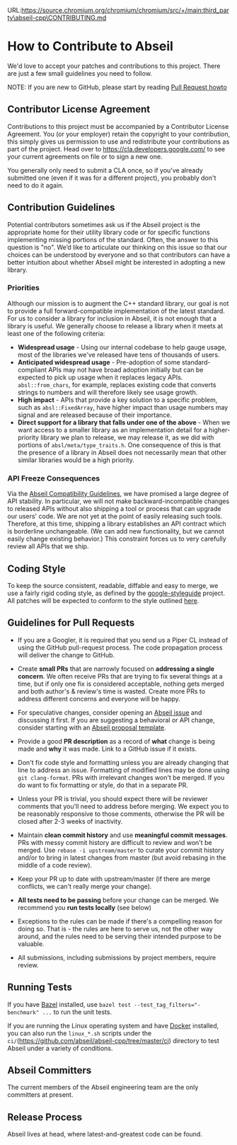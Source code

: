 URL:https://source.chromium.org/chromium/chromium/src/+/main:third_party\abseil-cpp\CONTRIBUTING.md
# How to Contribute to Abseil

We'd love to accept your patches and contributions to this project. There are
just a few small guidelines you need to follow.

NOTE: If you are new to GitHub, please start by reading [Pull Request
howto](https://help.github.com/articles/about-pull-requests/)

## Contributor License Agreement

Contributions to this project must be accompanied by a Contributor License
Agreement. You (or your employer) retain the copyright to your contribution,
this simply gives us permission to use and redistribute your contributions as
part of the project. Head over to <https://cla.developers.google.com/> to see
your current agreements on file or to sign a new one.

You generally only need to submit a CLA once, so if you've already submitted one
(even if it was for a different project), you probably don't need to do it
again.

## Contribution Guidelines

Potential contributors sometimes ask us if the Abseil project is the appropriate
home for their utility library code or for specific functions implementing
missing portions of the standard. Often, the answer to this question is "no".
We’d like to articulate our thinking on this issue so that our choices can be
understood by everyone and so that contributors can have a better intuition
about whether Abseil might be interested in adopting a new library.

### Priorities

Although our mission is to augment the C++ standard library, our goal is not to
provide a full forward-compatible implementation of the latest standard. For us
to consider a library for inclusion in Abseil, it is not enough that a library
is useful. We generally choose to release a library when it meets at least one
of the following criteria:

*   **Widespread usage** - Using our internal codebase to help gauge usage, most
    of the libraries we've released have tens of thousands of users.
*   **Anticipated widespread usage** - Pre-adoption of some standard-compliant
    APIs may not have broad adoption initially but can be expected to pick up
    usage when it replaces legacy APIs. `absl::from_chars`, for example,
    replaces existing code that converts strings to numbers and will therefore
    likely see usage growth.
*   **High impact** - APIs that provide a key solution to a specific problem,
    such as `absl::FixedArray`, have higher impact than usage numbers may signal
    and are released because of their importance.
*   **Direct support for a library that falls under one of the above** - When we
    want access to a smaller library as an implementation detail for a
    higher-priority library we plan to release, we may release it, as we did
    with portions of `absl/meta/type_traits.h`. One consequence of this is that
    the presence of a library in Abseil does not necessarily mean that other
    similar libraries would be a high priority.

### API Freeze Consequences

Via the
[Abseil Compatibility Guidelines](https://abseil.io/about/compatibility), we
have promised a large degree of API stability. In particular, we will not make
backward-incompatible changes to released APIs without also shipping a tool or
process that can upgrade our users' code. We are not yet at the point of easily
releasing such tools. Therefore, at this time, shipping a library establishes an
API contract which is borderline unchangeable. (We can add new functionality,
but we cannot easily change existing behavior.) This constraint forces us to
very carefully review all APIs that we ship.


## Coding Style

To keep the source consistent, readable, diffable and easy to merge, we use a
fairly rigid coding style, as defined by the
[google-styleguide](https://github.com/google/styleguide) project. All patches
will be expected to conform to the style outlined
[here](https://google.github.io/styleguide/cppguide.html).

## Guidelines for Pull Requests

*   If you are a Googler, it is required that you send us a Piper CL instead of
    using the GitHub pull-request process. The code propagation process will
    deliver the change to GitHub.

*   Create **small PRs** that are narrowly focused on **addressing a single
    concern**. We often receive PRs that are trying to fix several things at a
    time, but if only one fix is considered acceptable, nothing gets merged and
    both author's & review's time is wasted. Create more PRs to address
    different concerns and everyone will be happy.

*   For speculative changes, consider opening an [Abseil
    issue](https://github.com/abseil/abseil-cpp/issues) and discussing it first.
    If you are suggesting a behavioral or API change, consider starting with an
    [Abseil proposal template](ABSEIL_ISSUE_TEMPLATE.md).

*   Provide a good **PR description** as a record of **what** change is being
    made and **why** it was made. Link to a GitHub issue if it exists.

*   Don't fix code style and formatting unless you are already changing that
    line to address an issue. Formatting of modified lines may be done using
   `git clang-format`. PRs with irrelevant changes won't be merged. If
    you do want to fix formatting or style, do that in a separate PR.

*   Unless your PR is trivial, you should expect there will be reviewer comments
    that you'll need to address before merging. We expect you to be reasonably
    responsive to those comments, otherwise the PR will be closed after 2-3
    weeks of inactivity.

*   Maintain **clean commit history** and use **meaningful commit messages**.
    PRs with messy commit history are difficult to review and won't be merged.
    Use `rebase -i upstream/master` to curate your commit history and/or to
    bring in latest changes from master (but avoid rebasing in the middle of a
    code review).

*   Keep your PR up to date with upstream/master (if there are merge conflicts,
    we can't really merge your change).

*   **All tests need to be passing** before your change can be merged. We
    recommend you **run tests locally** (see below)

*   Exceptions to the rules can be made if there's a compelling reason for doing
    so. That is - the rules are here to serve us, not the other way around, and
    the rules need to be serving their intended purpose to be valuable.

*   All submissions, including submissions by project members, require review.

## Running Tests

If you have [Bazel](https://bazel.build/) installed, use `bazel test
--test_tag_filters="-benchmark" ...` to run the unit tests.

If you are running the Linux operating system and have
[Docker](https://www.docker.com/) installed, you can also run the `linux_*.sh`
scripts under the `ci/`(https://github.com/abseil/abseil-cpp/tree/master/ci)
directory to test Abseil under a variety of conditions.

## Abseil Committers

The current members of the Abseil engineering team are the only committers at
present.

## Release Process

Abseil lives at head, where latest-and-greatest code can be found.
